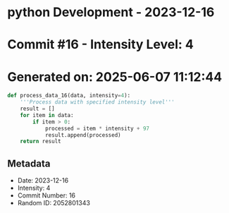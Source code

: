 ﻿# python Development - 2023-12-16
# Commit #16 - Intensity Level: 4
# Generated on: 2025-06-07 11:12:44
```python
def process_data_16(data, intensity=4):
    '''Process data with specified intensity level'''
    result = []
    for item in data:
        if item > 0:
            processed = item * intensity + 97
            result.append(processed)
    return result
```
## Metadata
- Date: 2023-12-16
- Intensity: 4
- Commit Number: 16
- Random ID: 2052801343
